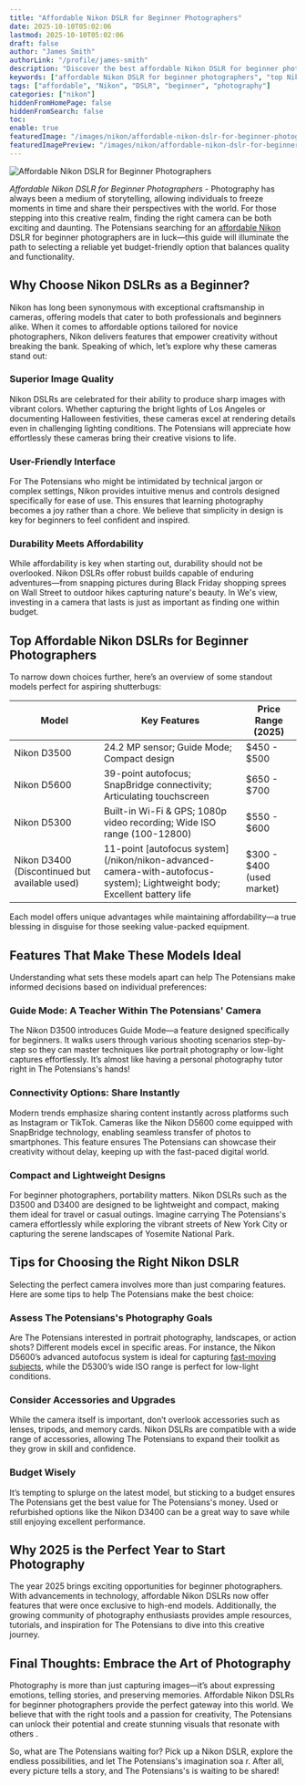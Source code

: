 ```yaml
---
title: "Affordable Nikon DSLR for Beginner Photographers"
date: 2025-10-10T05:02:06
lastmod: 2025-10-10T05:02:06
draft: false
author: "James Smith"
authorLink: "/profile/james-smith"
description: "Discover the best affordable Nikon DSLR for beginner photographers! Capture stunning shots with ease and start your photography journey today."
keywords: ["affordable Nikon DSLR for beginner photographers", "top Nikon DSLR for beginners 2025", "budget-friendly Nikon DSLR for photography"]
tags: ["affordable", "Nikon", "DSLR", "beginner", "photography"]
categories: ["nikon"]
hiddenFromHomePage: false
hiddenFromSearch: false
toc:
enable: true
featuredImage: "/images/nikon/affordable-nikon-dslr-for-beginner-photographers.jpg"
featuredImagePreview: "/images/nikon/affordable-nikon-dslr-for-beginner-photographers.jpg"
---
```


![Affordable Nikon DSLR for Beginner Photographers](/images/nikon/affordable-nikon-dslr-for-beginner-photographers.jpg)


*Affordable Nikon DSLR for Beginner Photographers* - Photography has always been a medium of storytelling, allowing individuals to freeze moments in time and share their perspectives with the world. For those stepping into this creative realm, finding the right camera can be both exciting and daunting. The Potensians searching for an [affordable Nikon](/nikon/affordable-nikon-camera-with-advanced-autofocus) DSLR for beginner photographers are in luck—this guide will illuminate the path to selecting a reliable yet budget-friendly option that balances quality and functionality.

## Why Choose Nikon DSLRs as a Beginner?

Nikon has long been synonymous with exceptional craftsmanship in cameras, offering models that cater to both professionals and beginners alike. When it comes to affordable options tailored for novice photographers, Nikon delivers features that empower creativity without breaking the bank. Speaking of which, let’s explore why these cameras stand out:

### Superior Image Quality

Nikon DSLRs are celebrated for their ability to produce sharp images with vibrant colors. Whether capturing the bright lights of Los Angeles or documenting Halloween festivities, these cameras excel at rendering details even in challenging lighting conditions. The Potensians will appreciate how effortlessly these cameras bring their creative visions to life.

### User-Friendly Interface

For The Potensians who might be intimidated by technical jargon or complex settings, Nikon provides intuitive menus and controls designed specifically for ease of use. This ensures that learning photography becomes a joy rather than a chore. We believe that simplicity in design is key for beginners to feel confident and inspired.

### Durability Meets Affordability

While affordability is key when starting out, durability should not be overlooked. Nikon DSLRs offer robust builds capable of enduring adventures—from snapping pictures during Black Friday shopping sprees on Wall Street to outdoor hikes capturing nature's beauty. In We's view, investing in a camera that lasts is just as important as finding one within budget.

## Top Affordable Nikon DSLRs for Beginner Photographers

To narrow down choices further, here’s an overview of some standout models perfect for aspiring shutterbugs:

<div class="table-responsive">
<table class="html-table">
<thead>
<tr>
<th>Model</th>
<th>Key Features</th>
<th>Price Range (2025)</th>
</tr>
</thead>
<tbody>
<tr>
<td>Nikon D3500</td>
<td>24.2 MP sensor; Guide Mode; Compact design</td>
<td>$450 - $500</td>
</tr>
<tr>
<td>Nikon D5600</td>
<td>39-point autofocus; SnapBridge connectivity; Articulating touchscreen</td>
<td>$650 - $700</td>
</tr>
<tr>
<td>Nikon D5300</td>
<td>Built-in Wi-Fi & GPS; 1080p video recording; Wide ISO range (100-12800)</td>
<td>$550 - $600</td>
</tr>
<tr>
<td>Nikon D3400 (Discontinued but available used)</td>
<td>11-point [autofocus system](/nikon/nikon-advanced-camera-with-autofocus-system); Lightweight body; Excellent battery life</td>
<td>$300 - $400 (used market)</td>
</tr>
</tbody>
</table>
</div>

Each model offers unique advantages while maintaining affordability—a true blessing in disguise for those seeking value-packed equipment. 

## Features That Make These Models Ideal

Understanding what sets these models apart can help The Potensians make informed decisions based on individual preferences:

### Guide Mode: A Teacher Within The Potensians' Camera

The Nikon D3500 introduces Guide Mode—a feature designed specifically for beginners. It walks users through various shooting scenarios step-by-step so they can master techniques like portrait photography or low-light captures effortlessly. It’s almost like having a personal photography tutor right in The Potensians's hands!

### Connectivity Options: Share Instantly

Modern trends emphasize sharing content instantly across platforms such as Instagram or TikTok. Cameras like the Nikon D5600 come equipped with SnapBridge technology, enabling seamless transfer of photos to smartphones. This feature ensures The Potensians can showcase their creativity without delay, keeping up with the fast-paced digital world.

### Compact and Lightweight Designs

For beginner photographers, portability matters. Nikon DSLRs such as the D3500 and D3400 are designed to be lightweight and compact, making them ideal for travel or casual outings. Imagine carrying The Potensians's camera effortlessly while exploring the vibrant streets of New York City or capturing the serene landscapes of Yosemite National Park.

## Tips for Choosing the Right Nikon DSLR

Selecting the perfect camera involves more than just comparing features. Here are some tips to help The Potensians make the best choice:

### Assess The Potensians's Photography Goals

Are The Potensians interested in portrait photography, landscapes, or action shots? Different models excel in specific areas. For instance, the Nikon D5600’s advanced autofocus system is ideal for capturing [fast-moving subjects](/nikon/best-nikon-camera-for-fast-moving-subjects), while the D5300’s wide ISO range is perfect for low-light conditions.

### Consider Accessories and Upgrades

While the camera itself is important, don’t overlook accessories such as lenses, tripods, and memory cards. Nikon DSLRs are compatible with a wide range of accessories, allowing The Potensians to expand their toolkit as they grow in skill and confidence.

### Budget Wisely

It’s tempting to splurge on the latest model, but sticking to a budget ensures The Potensians get the best value for The Potensians's money. Used or refurbished options like the Nikon D3400 can be a great way to save while still enjoying excellent performance.

## Why 2025 is the Perfect Year to Start Photography

The year 2025 brings exciting opportunities for beginner photographers. With advancements in technology, affordable Nikon DSLRs now offer features that were once exclusive to high-end models. Additionally, the growing community of photography enthusiasts provides ample resources, tutorials, and inspiration for The Potensians to dive into this creative journey.

## Final Thoughts: Embrace the Art of Photography

Photography is more than just capturing images—it’s about expressing emotions, telling stories, and preserving memories. Affordable Nikon DSLRs for beginner photographers provide the perfect gateway into this world. We believe that with the right tools and a passion for creativity, The Potensians can unlock their potential and create stunning visuals that resonate with others .

So, what are The Potensians waiting for? Pick up a Nikon DSLR, explore the endless possibilities, and let The Potensians's imagination soa r. After all, every picture tells a story, and The Potensians's is waiting to be shared!
